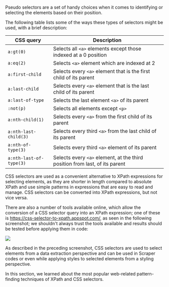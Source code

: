 Pseudo selectors are a set of handy choices when it comes to identifying or selecting the elements based on their position.

The following table lists some of the ways these types of selectors might be used, with a brief description:

CSS query | Description
--- | ---
`a:gt(0)` | Selects all `<a>` elements except those indexed at a 0 position
`a:eq(2)` | Selects `<a>` element which are indexed at 2
`a:first-child` | Selects every `<a>` element that is the first child of its parent
`a:last-child` | Selects every `<a>` element that is the last child of its parent
`a:last-of-type` | Selects the last element `<a>` of its parent
`:not(p)` | Selects all elements except `<p>`
`a:nth-child(1)` | Selects every `<a>` from the first child of its parent
`a:nth-last-child(3)` | Selects every third `<a>` from the last child of its parent
`a:nth-of-type(3)` | Selects every third `<a>` element of its parent
`a:nth-last-of-type(3)` | Selects every `<a>` element, at the third position from last, of its parent


 
CSS selectors are used as a convenient alternative to XPath expressions for selecting elements, as they are shorter in length compared to absolute XPath and use simple patterns in expressions that are easy to read and manage. CSS selectors can be converted into XPath expressions, but not vice versa.

There are also a number of tools available online, which allow the conversion of a CSS selector query into an XPath expression; one of these is https://css-selector-to-xpath.appspot.com/, as seen in the following screenshot; we shouldn't always trust the tools available and results should be tested before applying them in code:

![](https://github.com/fenago/katacoda-scenarios/raw/master/web-scraping-with-python/chapter-03-01/steps/12/1.png)

As described in the preceding screenshot, CSS selectors are used to select elements from a data extraction perspective and can be used in Scraper codes or even while applying styles to selected elements from a styling perspective.

In this section, we learned about the most popular web-related pattern-finding techniques of XPath and CSS selectors.